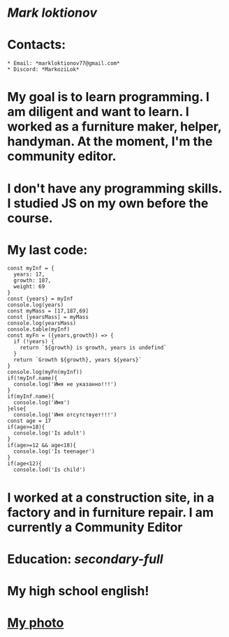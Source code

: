 # *Mark loktionov*
# Contacts:
    * Email: *markloktionov77@gmail.com*
    * Discord: *MarkoziLok*
# My goal is to learn programming. I am diligent and want to learn. I worked as a furniture maker, helper, handyman. At the moment, I'm the community editor.
# I don't have any programming skills. I studied JS on my own before the course.
# My last code:
```
const myInf = {
  years: 17,
  growth: 187,
  weight: 69
}
const {years} = myInf
console.log(years)
const myMass = [17,187,69]
const [yearsMass] = myMass
console.log(yearsMass)
console.table(myInf)
const myFn = ({years,growth}) => {
  if (!years) {
    return `${growth} is growth, years is undefind`
  }
  return `Growth ${growth}, years ${years}`
}
console.log(myFn(myInf))
if(!myInf.name){
  console.log('Имя не указанно!!!')
}
if(myInf.name){
  console.log('Имя')
}else{
  console.log('Имя отсутствует!!!')
const age = 17
if(age>=18){
  console.log('Is adult')
}
if(age>=12 && age<18){
  console.log('Is teenager')
}
if(age<12){
  console.lod('Is child')
```

# I worked at a construction site, in a factory and in furniture repair. I am currently a Community Editor
# Education: *secondary-full*
# My high school english!
# [My photo](OkXOHp8Kmnk.jpg)